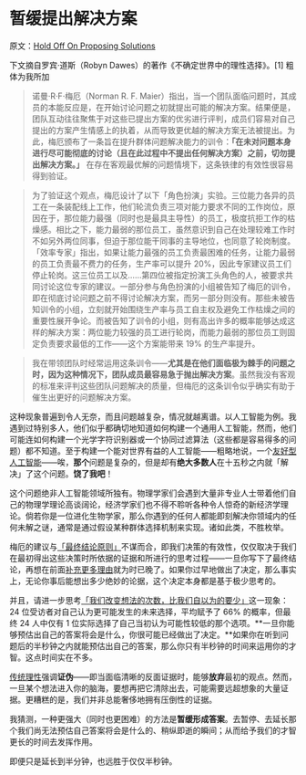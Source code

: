 # 暂缓提出解决方案

原文：[Hold Off On Proposing Solutions](https://www.readthesequences.com/Hold-Off-On-Proposing-Solutions)

下文摘自罗宾·道斯（Robyn Dawes）的著作《不确定世界中的理性选择》。[1] 粗体为我所加

> 诺曼·R·F·梅厄（Norman R. F. Maier）指出，当一个团队面临问题时，其成员的本能反应是，在开始讨论问题之初就提出可能的解决方案。结果便是，团队互动往往聚焦于对这些已提出方案的优劣进行评判，成员们容易对自己提出的方案产生情感上的执着，从而导致更优越的解决方案无法被提出。为此，梅厄颁布了一条旨在提升群体问题解决能力的训令：**「在未对问题本身进行尽可能彻底的讨论（且在此过程中不提出任何解决方案）之前，切勿提出解决方案。」** 在存在客观最优解的问题情境下，这条铁律的有效性很容易得到验证。

>

> 为了验证这个观点，梅厄设计了以下「角色扮演」实验。三位能力各异的员工在一条装配线上工作，他们轮流负责三项对能力要求不同的工作岗位，原因在于，那位能力最强（同时也是最具主导性）的员工，极度抗拒工作的枯燥感。相比之下，能力最弱的那位员工，虽然意识到自己在处理较难工作时不如另外两位同事，但迫于那位能干同事的主导地位，也同意了轮岗制度。「效率专家」指出，如果让能力最强的员工负责最困难的任务，让能力最弱的员工负责最不费力的任务，生产率可以提升 20%，因此专家建议员工们停止轮岗。这三位员工以及……第四位被指定扮演工头角色的人，被要求共同讨论这位专家的建议。一部分参与角色扮演的小组被告知了梅厄的训令，即在彻底讨论问题之前不得讨论解决方案，而另一部分则没有。那些未被告知训令的小组，立刻就开始围绕生产率与员工自主权及避免工作枯燥之间的重要性展开争论。而被告知了训令的小组，则有高出许多的概率能够达成这样的解决方案：两位能力较强的员工进行轮岗，而能力最弱的那位员工则固定负责要求最低的工作——这个方案能带来 19% 的生产率提升。

>

> 我在带领团队时经常运用这条训令——**尤其是在他们面临极为棘手的问题之时，因为这种情况下，团队成员最容易急于抛出解决方案**。虽然我没有客观的标准来评判这些团队问题解决的质量，但梅厄的这条训令似乎确实有助于催生出更好的问题解决方案。

这种现象普遍到令人无奈，而且问题越复杂，情况就越离谱。以人工智能为例。我遇到过特别多人，他们似乎都确切地知道如何构建一个通用人工智能，然而，他们可能连如何构建一个光学字符识别器或一个协同过滤算法（这些都是容易得多的问题）都不知道。至于构建一个能对世界有益的人工智能——粗略地说，一个[友好型人工智能](http://intelligence.org/files/AIPosNegFactor.pdf)——唉，**那个**问题是复杂的，但是却有**绝大多数人**在十五秒之内就「解决」了这个问题。**饶了我吧**！

这个问题绝非人工智能领域所独有。物理学家们会遇到大量非专业人士带着他们自己的物理学理论高谈阔论，经济学家们也不得不聆听各种令人惊奇的新经济学理论。倘若你是一位进化生物学家，那么你遇到的任何人都能即刻解决你领域内的任何未解之谜，通常是通过假设某种群体选择机制来实现。诸如此类，不胜枚举。

梅厄的建议与[「最终结论原则」](https://www.readthesequences.com/The-Bottom-Line)不谋而合，即我们决策的有效性，仅仅取决于我们在最初得出这些决策时所依据的证据和所进行的思考过程——一旦你写下了最终结论，再想在前面[补充更多理由](https://www.readthesequences.com/Rationalization)就为时已晚了。如果你过早地做出了决定，那么事实上，无论你事后能想出多少绝妙的论据，这个决定本身都是基于极少思考的。

并且，请进一步思考[「我们改变想法的次数，比我们自以为的要少」](https://www.readthesequences.com/We-Change-Our-Minds-Less-Often-Than-We-Think)这一现象：24 位受访者对自己认为更可能发生的未来选择，平均赋予了 66% 的概率，但最终 24 人中仅有 1 位实际选择了自己当初认为可能性较低的那个选项。**一旦你能够预估出自己的答案将会是什么，你很可能已经做出了决定。**如果你在听到问题后的半秒钟之内就能预估出自己的答案，那么你只有半秒钟的时间来运用你的才智。这点时间实在不多。

[传统理性](https://www.readthesequences.com/No-One-Can-Exempt-You-From-Rationalitys-Laws)强调**证伪**——即当面临清晰的反面证据时，能够**放弃**最初的观点。然而，一旦某个想法进入你的脑海，要想再把它清除出去，可能需要远超想象的大量证据。更糟糕的是，我们并非总能奢侈地拥有压倒性的证据。

我猜测，一种更强大（同时也更困难）的方法是**暂缓形成答案**。去暂停、去延长那个我们尚无法预估自己答案将会是什么的、稍纵即逝的瞬间；从而给予我们的才智更长的时间去发挥作用。

即便只是延长到半分钟，也远胜于仅仅半秒钟。